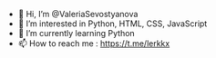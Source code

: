 - 👋 Hi, I’m @ValeriaSevostyanova
- 👀 I’m interested in Python, HTML, CSS, JavaScript
- 🌱 I’m currently learning Python
- 📫 How to reach me : https://t.me/lerkkx 

<!---
ValeriaSevostyanova/ValeriaSevostyanova is a ✨ special ✨ repository because its `README.md` (this file) appears on your GitHub profile.
You can click the Preview link to take a look at your changes.
--->
